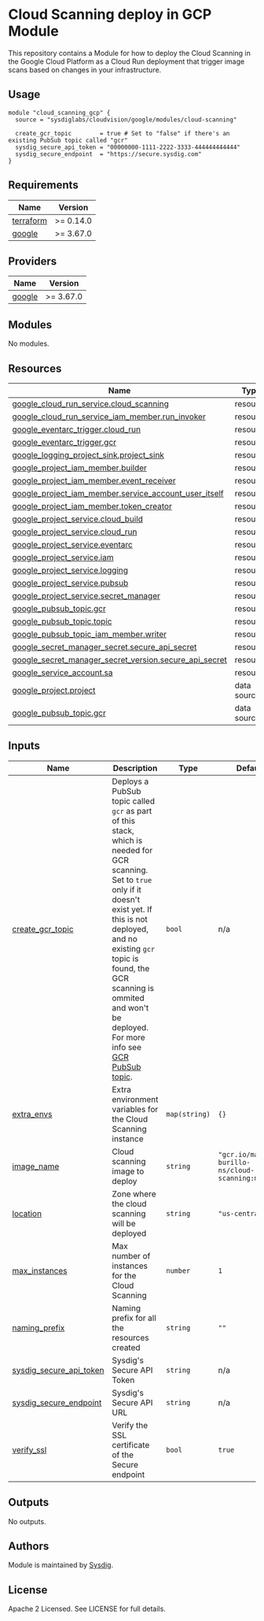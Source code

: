 # Cloud Scanning deploy in GCP Module

This repository contains a Module for how to deploy the Cloud Scanning in the Google Cloud Platform as a Cloud Run
deployment that trigger image scans based on changes in your infrastructure.

## Usage

```hcl
module "cloud_scanning_gcp" {
  source = "sysdiglabs/cloudvision/google/modules/cloud-scanning"

  create_gcr_topic        = true # Set to "false" if there's an existing PubSub topic called "gcr"
  sysdig_secure_api_token = "00000000-1111-2222-3333-444444444444"
  sysdig_secure_endpoint  = "https://secure.sysdig.com"
}
```

<!-- BEGINNING OF PRE-COMMIT-TERRAFORM DOCS HOOK -->
## Requirements

| Name | Version |
|------|---------|
| <a name="requirement_terraform"></a> [terraform](#requirement\_terraform) | >= 0.14.0 |
| <a name="requirement_google"></a> [google](#requirement\_google) | >= 3.67.0 |

## Providers

| Name | Version |
|------|---------|
| <a name="provider_google"></a> [google](#provider\_google) | >= 3.67.0 |

## Modules

No modules.

## Resources

| Name | Type |
|------|------|
| [google_cloud_run_service.cloud_scanning](https://registry.terraform.io/providers/hashicorp/google/latest/docs/resources/cloud_run_service) | resource |
| [google_cloud_run_service_iam_member.run_invoker](https://registry.terraform.io/providers/hashicorp/google/latest/docs/resources/cloud_run_service_iam_member) | resource |
| [google_eventarc_trigger.cloud_run](https://registry.terraform.io/providers/hashicorp/google/latest/docs/resources/eventarc_trigger) | resource |
| [google_eventarc_trigger.gcr](https://registry.terraform.io/providers/hashicorp/google/latest/docs/resources/eventarc_trigger) | resource |
| [google_logging_project_sink.project_sink](https://registry.terraform.io/providers/hashicorp/google/latest/docs/resources/logging_project_sink) | resource |
| [google_project_iam_member.builder](https://registry.terraform.io/providers/hashicorp/google/latest/docs/resources/project_iam_member) | resource |
| [google_project_iam_member.event_receiver](https://registry.terraform.io/providers/hashicorp/google/latest/docs/resources/project_iam_member) | resource |
| [google_project_iam_member.service_account_user_itself](https://registry.terraform.io/providers/hashicorp/google/latest/docs/resources/project_iam_member) | resource |
| [google_project_iam_member.token_creator](https://registry.terraform.io/providers/hashicorp/google/latest/docs/resources/project_iam_member) | resource |
| [google_project_service.cloud_build](https://registry.terraform.io/providers/hashicorp/google/latest/docs/resources/project_service) | resource |
| [google_project_service.cloud_run](https://registry.terraform.io/providers/hashicorp/google/latest/docs/resources/project_service) | resource |
| [google_project_service.eventarc](https://registry.terraform.io/providers/hashicorp/google/latest/docs/resources/project_service) | resource |
| [google_project_service.iam](https://registry.terraform.io/providers/hashicorp/google/latest/docs/resources/project_service) | resource |
| [google_project_service.logging](https://registry.terraform.io/providers/hashicorp/google/latest/docs/resources/project_service) | resource |
| [google_project_service.pubsub](https://registry.terraform.io/providers/hashicorp/google/latest/docs/resources/project_service) | resource |
| [google_project_service.secret_manager](https://registry.terraform.io/providers/hashicorp/google/latest/docs/resources/project_service) | resource |
| [google_pubsub_topic.gcr](https://registry.terraform.io/providers/hashicorp/google/latest/docs/resources/pubsub_topic) | resource |
| [google_pubsub_topic.topic](https://registry.terraform.io/providers/hashicorp/google/latest/docs/resources/pubsub_topic) | resource |
| [google_pubsub_topic_iam_member.writer](https://registry.terraform.io/providers/hashicorp/google/latest/docs/resources/pubsub_topic_iam_member) | resource |
| [google_secret_manager_secret.secure_api_secret](https://registry.terraform.io/providers/hashicorp/google/latest/docs/resources/secret_manager_secret) | resource |
| [google_secret_manager_secret_version.secure_api_secret](https://registry.terraform.io/providers/hashicorp/google/latest/docs/resources/secret_manager_secret_version) | resource |
| [google_service_account.sa](https://registry.terraform.io/providers/hashicorp/google/latest/docs/resources/service_account) | resource |
| [google_project.project](https://registry.terraform.io/providers/hashicorp/google/latest/docs/data-sources/project) | data source |
| [google_pubsub_topic.gcr](https://registry.terraform.io/providers/hashicorp/google/latest/docs/data-sources/pubsub_topic) | data source |

## Inputs

| Name | Description | Type | Default | Required |
|------|-------------|------|---------|:--------:|
| <a name="input_create_gcr_topic"></a> [create\_gcr\_topic](#input\_create\_gcr\_topic) | Deploys a PubSub topic called `gcr` as part of this stack, which is needed for GCR scanning. Set to `true` only if it doesn't exist yet. If this is not deployed, and no existing `gcr` topic is found, the GCR scanning is ommited and won't be deployed. For more info see [GCR PubSub topic](https://cloud.google.com/container-registry/docs/configuring-notifications#create_a_topic). | `bool` | n/a | yes |
| <a name="input_extra_envs"></a> [extra\_envs](#input\_extra\_envs) | Extra environment variables for the Cloud Scanning instance | `map(string)` | `{}` | no |
| <a name="input_image_name"></a> [image\_name](#input\_image\_name) | Cloud scanning image to deploy | `string` | `"gcr.io/mateo-burillo-ns/cloud-scanning:master"` | no |
| <a name="input_location"></a> [location](#input\_location) | Zone where the cloud scanning will be deployed | `string` | `"us-central1"` | no |
| <a name="input_max_instances"></a> [max\_instances](#input\_max\_instances) | Max number of instances for the Cloud Scanning | `number` | `1` | no |
| <a name="input_naming_prefix"></a> [naming\_prefix](#input\_naming\_prefix) | Naming prefix for all the resources created | `string` | `""` | no |
| <a name="input_sysdig_secure_api_token"></a> [sysdig\_secure\_api\_token](#input\_sysdig\_secure\_api\_token) | Sysdig's Secure API Token | `string` | n/a | yes |
| <a name="input_sysdig_secure_endpoint"></a> [sysdig\_secure\_endpoint](#input\_sysdig\_secure\_endpoint) | Sysdig's Secure API URL | `string` | n/a | yes |
| <a name="input_verify_ssl"></a> [verify\_ssl](#input\_verify\_ssl) | Verify the SSL certificate of the Secure endpoint | `bool` | `true` | no |

## Outputs

No outputs.
<!-- END OF PRE-COMMIT-TERRAFORM DOCS HOOK -->

## Authors

Module is maintained by [Sysdig](https://github.com/sysdiglabs/terraform-google-cloudvision).

## License

Apache 2 Licensed. See LICENSE for full details.
